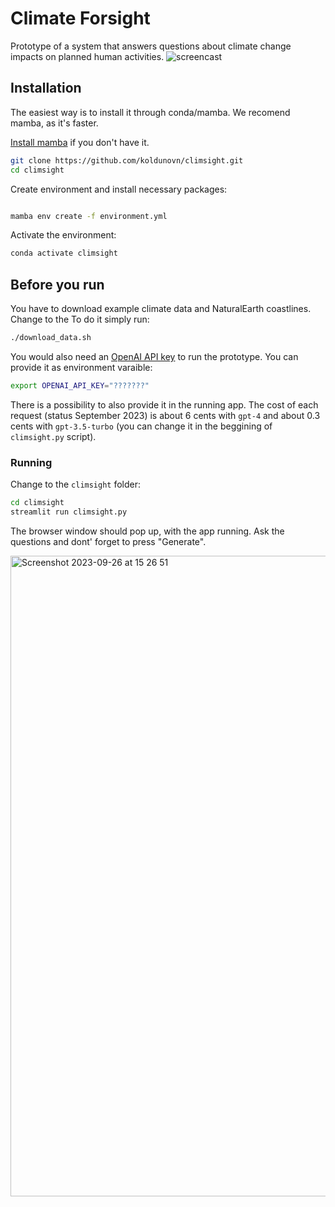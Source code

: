 # Climate Forsight

Prototype of a system that answers questions about climate change impacts on planned human activities.
![screencast](https://github.com/koldunovn/climsight/assets/3407313/1d755b66-fa04-460f-a3ff-8a28569e7b52)

## Installation

The easiest way is to install it through conda/mamba. We recomend mamba, as it's faster. 

[Install mamba](https://mamba.readthedocs.io/en/latest/mamba-installation.html#mamba-install) if you don't have it.

```bash
git clone https://github.com/koldunovn/climsight.git
cd climsight
```

Create environment and install necessary packages:

```bash

mamba env create -f environment.yml
```

Activate the environment:

```bash
conda activate climsight
```

## Before you run

You have to download example climate data and NaturalEarth coastlines. Change to the To do it simply run:

```bash
./download_data.sh
```

You would also need an [OpenAI API key](https://platform.openai.com/docs/api-reference) to run the prototype. You can provide it as environment varaible:

```bash
export OPENAI_API_KEY="???????"
```

There is a possibility to also provide it in the running app. The cost of each request (status September 2023) is about 6 cents with `gpt-4` and about 0.3 cents with `gpt-3.5-turbo` (you can change it in the beggining of `climsight.py` script).

### Running 

Change to the `climsight` folder:

```bash
cd climsight
streamlit run climsight.py
```

The browser window should pop up, with the app running. Ask the questions and dont' forget to press "Generate".

<img width="1025" alt="Screenshot 2023-09-26 at 15 26 51" src="https://github.com/koldunovn/climsight/assets/3407313/41ed9802-8b63-473b-ba13-8c4f3639ee97">

